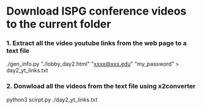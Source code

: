 # Download ISPG conference videos to the current folder

### 1. Extract all the video youtube links from the web page to a text file
./gen_info.py "./lobby_day2.html" "xxxx@xxx.edu" "my_password" > day2_yt_links.txt

### 2. Donwload all the videos from the text file using x2converter
python3 scirpt.py ./day2_yt_links.txt
